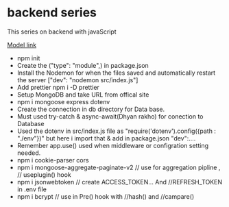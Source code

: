 # backend series

This series on backend with javaScript

[Model link](https://app.eraser.io/workspace/YtPqZ1VogxGy1jzIDkzj)

- npm init
- Create the ("type": "module",) in package.json
- Install the Nodemon for when the files saved and automatically restart the server ["dev": "nodemon src/index.js"]
- Add prettier npm i -D prettier
- Setup MongoDB and take URL from offical site
- npm i mongoose express dotenv
- Create the connection in db directory for Data base.
- Must used try-catch & async-await(Dhyan rakho) for conection to Database
- Used the dotenv in src/index.js file as "require('dotenv').config({path : "./env"})" but here i import that & add in package.json "dev":....
- Remember app.use() used when middleware or configration setting needed.
- npm i cookie-parser cors 
- npm i mongoose-aggregate-paginate-v2      // use for aggregation pipline , // useplugin() hook
- npm i jsonwebtoken   // create ACCESS_TOKEN...   And   //REFRESH_TOKEN in .env file
- npm i bcrypt        // use in Pre() hook with //hash() and //campare()  